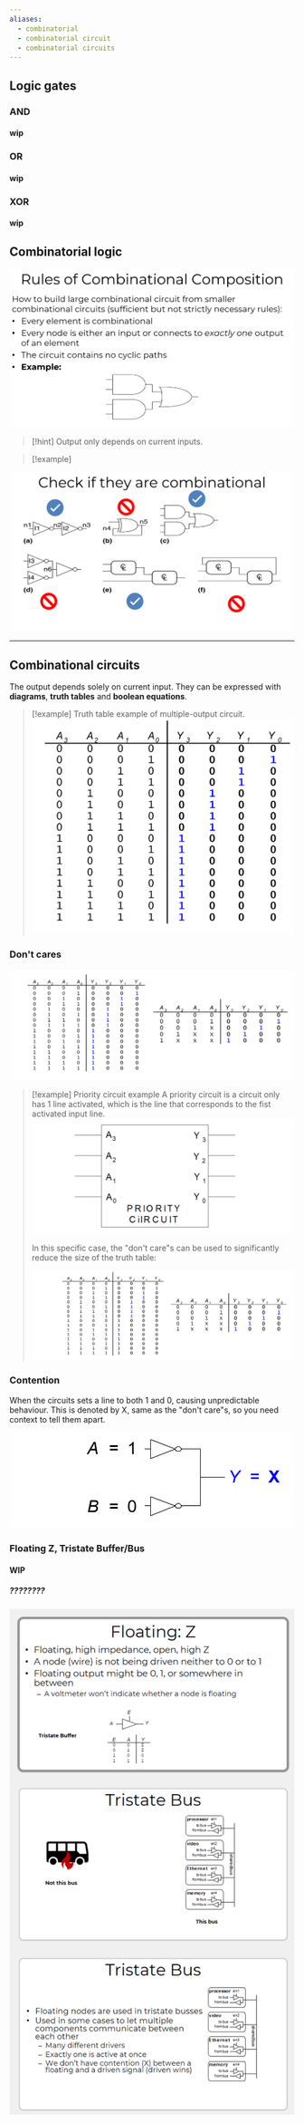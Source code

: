 ```yaml
---
aliases:
  - combinatorial
  - combinatorial circuit
  - combinatorial circuits
---
```

## Logic gates

### AND

#### wip

### OR

#### wip

### XOR

#### wip

## Combinatorial logic

![](../z_images/Pasted%20image%2020241215105548.png)

> [!hint]
> Output only depends on current inputs.


> [!example]
> 
![](../z_images/Pasted%20image%2020241215105816.png)

---

## Combinational circuits

The output depends solely on current input.
They can be expressed with **diagrams**, **truth tables** and **boolean equations**.

> [!example] Truth table example of multiple-output circuit.
> ![](../z_images/Pasted%20image%2020250113145441.png)


### Don't cares

![](../z_images/Pasted%20image%2020250113144922.png)

> [!example] Priority circuit example
> A priority circuit is a circuit only has 1 line activated, which is the line that corresponds to the fist activated input line.
> ![](../z_images/Pasted%20image%2020250113163415.png)
> 
> In this specific case, the "don't care"s can be used to significantly reduce the size of the truth table:
> 
> ![](../z_images/Pasted%20image%2020250113163032.png)


### Contention

When the circuits sets a line to both 1 and 0, causing unpredictable behaviour.
This is denoted by X, same as the "don't care"s, so you need context to tell them apart.

![](../z_images/Pasted%20image%2020250113145048.png)

### Floating Z, Tristate Buffer/Bus

#### WIP 
##### ????????

![](../z_images/Pasted%20image%2020250113145255.png)
